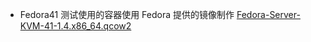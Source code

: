 + Fedora41 测试使用的容器使用 Fedora 提供的镜像制作 [Fedora-Server-KVM-41-1.4.x86\_64.qcow2](https://mirrors.tuna.tsinghua.edu.cn/fedora/releases/41/Server/x86_64/images/Fedora-Server-KVM-41-1.4.x86_64.qcow2)

